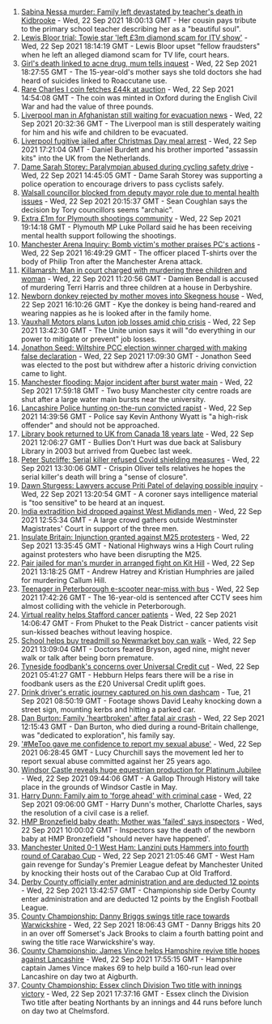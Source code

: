 1. [Sabina Nessa murder: Family left devastated by teacher's death in Kidbrooke](https://www.bbc.co.uk/news/uk-england-london-58639602?at_medium=RSS&at_campaign=KARANGA) - Wed, 22 Sep 2021 18:00:13 GMT - Her cousin pays tribute to the primary school teacher describing her as a "beautiful soul".
2. [Lewis Bloor trial: Towie star 'left £3m diamond scam for ITV show'](https://www.bbc.co.uk/news/uk-england-essex-58656979?at_medium=RSS&at_campaign=KARANGA) - Wed, 22 Sep 2021 18:14:19 GMT - Lewis Bloor upset "fellow fraudsters" when he left an alleged diamond scam for TV life, court hears.
3. [Girl's death linked to acne drug, mum tells inquest](https://www.bbc.co.uk/news/uk-england-york-north-yorkshire-58658304?at_medium=RSS&at_campaign=KARANGA) - Wed, 22 Sep 2021 18:27:55 GMT - The 15-year-old's mother says she told doctors she had heard of suicides linked to Roaccutane use.
4. [Rare Charles I coin fetches £44k at auction](https://www.bbc.co.uk/news/uk-england-oxfordshire-58655402?at_medium=RSS&at_campaign=KARANGA) - Wed, 22 Sep 2021 14:54:08 GMT - The coin was minted in Oxford during the English Civil War and had the value of three pounds.
5. [Liverpool man in Afghanistan still waiting for evacuation news](https://www.bbc.co.uk/news/uk-england-merseyside-58659044?at_medium=RSS&at_campaign=KARANGA) - Wed, 22 Sep 2021 20:32:36 GMT - The Liverpool man is still desperately waiting for him and his wife and children to be evacuated.
6. [Liverpool fugitive jailed after Christmas Day meal arrest](https://www.bbc.co.uk/news/uk-england-merseyside-58657274?at_medium=RSS&at_campaign=KARANGA) - Wed, 22 Sep 2021 17:21:04 GMT - Daniel Burdett and his brother imported "assassin kits" into the UK from the Netherlands.
7. [Dame Sarah Storey: Paralympian abused during cycling safety drive](https://www.bbc.co.uk/news/uk-england-south-yorkshire-58651321?at_medium=RSS&at_campaign=KARANGA) - Wed, 22 Sep 2021 14:45:05 GMT - Dame Sarah Storey was supporting a police operation to encourage drivers to pass cyclists safely.
8. [Walsall councillor blocked from deputy mayor role due to mental health issues](https://www.bbc.co.uk/news/uk-england-birmingham-58656808?at_medium=RSS&at_campaign=KARANGA) - Wed, 22 Sep 2021 20:15:37 GMT - Sean Coughlan says the decision by Tory councillors seems "archaic".
9. [Extra £1m for Plymouth shootings community](https://www.bbc.co.uk/news/uk-england-devon-58658052?at_medium=RSS&at_campaign=KARANGA) - Wed, 22 Sep 2021 19:14:18 GMT - Plymouth MP Luke Pollard said he has been receiving mental health support following the shootings.
10. [Manchester Arena Inquiry: Bomb victim's mother praises PC's actions](https://www.bbc.co.uk/news/uk-england-manchester-58652361?at_medium=RSS&at_campaign=KARANGA) - Wed, 22 Sep 2021 16:49:29 GMT - The officer placed T-shirts over the body of Philip Tron after the Manchester Arena attack.
11. [Killamarsh: Man in court charged with murdering three children and woman](https://www.bbc.co.uk/news/uk-england-derbyshire-58635995?at_medium=RSS&at_campaign=KARANGA) - Wed, 22 Sep 2021 11:20:56 GMT - Damien Bendall is accused of murdering Terri Harris and three children at a house in Derbyshire.
12. [Newborn donkey rejected by mother moves into Skegness house](https://www.bbc.co.uk/news/uk-england-lincolnshire-58650728?at_medium=RSS&at_campaign=KARANGA) - Wed, 22 Sep 2021 16:10:26 GMT - Kye the donkey is being hand-reared and wearing nappies as he is looked after in the family home.
13. [Vauxhall Motors plans Luton job losses amid chip crisis](https://www.bbc.co.uk/news/uk-england-beds-bucks-herts-58648533?at_medium=RSS&at_campaign=KARANGA) - Wed, 22 Sep 2021 13:42:30 GMT - The Unite union says it will "do everything in our power to mitigate or prevent" job losses.
14. [Jonathon Seed: Wiltshire PCC election winner charged with making false declaration](https://www.bbc.co.uk/news/uk-england-wiltshire-58657799?at_medium=RSS&at_campaign=KARANGA) - Wed, 22 Sep 2021 17:09:30 GMT - Jonathon Seed was elected to the post but withdrew after a historic driving conviction came to light.
15. [Manchester flooding: Major incident after burst water main](https://www.bbc.co.uk/news/uk-england-manchester-58648005?at_medium=RSS&at_campaign=KARANGA) - Wed, 22 Sep 2021 17:59:18 GMT - Two busy Manchester city centre roads are shut after a large water main bursts near the university.
16. [Lancashire Police hunting on-the-run convicted rapist](https://www.bbc.co.uk/news/uk-england-lancashire-58649890?at_medium=RSS&at_campaign=KARANGA) - Wed, 22 Sep 2021 14:39:56 GMT - Police say Kevin Anthony Wyatt is "a high-risk offender" and should not be approached.
17. [Library book returned to UK from Canada 18 years late](https://www.bbc.co.uk/news/uk-england-wiltshire-58649649?at_medium=RSS&at_campaign=KARANGA) - Wed, 22 Sep 2021 12:06:27 GMT - Bullies Don't Hurt was due back at Salisbury Library in 2003 but arrived from Quebec last week.
18. [Peter Sutcliffe: Serial killer refused Covid shielding measures](https://www.bbc.co.uk/news/uk-england-leeds-58651328?at_medium=RSS&at_campaign=KARANGA) - Wed, 22 Sep 2021 13:30:06 GMT - Crispin Oliver tells relatives he hopes the serial killer's death will bring a "sense of closure".
19. [Dawn Sturgess: Lawyers accuse Priti Patel of delaying possible inquiry](https://www.bbc.co.uk/news/uk-58652754?at_medium=RSS&at_campaign=KARANGA) - Wed, 22 Sep 2021 13:20:54 GMT - A coroner says intelligence material is "too sensitive" to be heard at an inquest.
20. [India extradition bid dropped against West Midlands men](https://www.bbc.co.uk/news/uk-england-coventry-warwickshire-58652778?at_medium=RSS&at_campaign=KARANGA) - Wed, 22 Sep 2021 12:55:34 GMT - A large crowd gathers outside Westminster Magistrates' Court in support of the three men.
21. [Insulate Britain: Injunction granted against M25 protesters](https://www.bbc.co.uk/news/uk-england-beds-bucks-herts-58649286?at_medium=RSS&at_campaign=KARANGA) - Wed, 22 Sep 2021 13:35:45 GMT - National Highways wins a High Court ruling against protesters who have been disrupting the M25.
22. [Pair jailed for man's murder in arranged fight on Kit Hill](https://www.bbc.co.uk/news/uk-england-cornwall-58649954?at_medium=RSS&at_campaign=KARANGA) - Wed, 22 Sep 2021 13:18:25 GMT - Andrew Hatrey and Kristian Humphries are jailed for murdering Callum Hill.
23. [Teenager in Peterborough e-scooter near-miss with bus](https://www.bbc.co.uk/news/uk-england-cambridgeshire-58654958?at_medium=RSS&at_campaign=KARANGA) - Wed, 22 Sep 2021 17:42:26 GMT - The 16-year-old is sentenced after CCTV sees him almost colliding with the vehicle in Peterborough.
24. [Virtual reality helps Stafford cancer patients](https://www.bbc.co.uk/news/uk-england-stoke-staffordshire-58654320?at_medium=RSS&at_campaign=KARANGA) - Wed, 22 Sep 2021 14:06:47 GMT - From Phuket to the Peak District - cancer patients visit sun-kissed beaches without leaving hospice.
25. [School helps buy treadmill so Newmarket boy can walk](https://www.bbc.co.uk/news/uk-england-suffolk-58654956?at_medium=RSS&at_campaign=KARANGA) - Wed, 22 Sep 2021 13:09:04 GMT - Doctors feared Bryson, aged nine, might never walk or talk after being born premature.
26. [Tyneside foodbank's concerns over Universal Credit cut](https://www.bbc.co.uk/news/uk-england-tyne-58641993?at_medium=RSS&at_campaign=KARANGA) - Wed, 22 Sep 2021 05:41:27 GMT - Hebburn Helps fears there will be a rise in foodbank users as the £20 Universal Credit uplift goes.
27. [Drink driver's erratic journey captured on his own dashcam](https://www.bbc.co.uk/news/uk-england-bristol-58629745?at_medium=RSS&at_campaign=KARANGA) - Tue, 21 Sep 2021 08:50:19 GMT - Footage shows David Leahy knocking down a street sign, mounting kerbs and hitting a parked car.
28. [Dan Burton: Family 'heartbroken' after fatal air crash](https://www.bbc.co.uk/news/uk-england-devon-58650415?at_medium=RSS&at_campaign=KARANGA) - Wed, 22 Sep 2021 12:15:43 GMT - Dan Burton, who died during a round-Britain challenge, was "dedicated to exploration", his family say.
29. ['#MeToo gave me confidence to report my sexual abuse'](https://www.bbc.co.uk/news/uk-england-york-north-yorkshire-58624904?at_medium=RSS&at_campaign=KARANGA) - Wed, 22 Sep 2021 06:28:45 GMT - Lucy Churchill says the movement led her to report sexual abuse committed against her 25 years ago.
30. [Windsor Castle reveals huge equestrian production for Platinum Jubilee](https://www.bbc.co.uk/news/uk-england-berkshire-58648797?at_medium=RSS&at_campaign=KARANGA) - Wed, 22 Sep 2021 09:44:06 GMT - A Gallop Through History will take place in the grounds of Windsor Castle in May.
31. [Harry Dunn: Family aim to 'forge ahead' with criminal case](https://www.bbc.co.uk/news/uk-england-northamptonshire-58648526?at_medium=RSS&at_campaign=KARANGA) - Wed, 22 Sep 2021 09:06:00 GMT - Harry Dunn's mother, Charlotte Charles, says the resolution of a civil case is a relief.
32. [HMP Bronzefield baby death: Mother was 'failed' says inspectors](https://www.bbc.co.uk/news/uk-england-58646499?at_medium=RSS&at_campaign=KARANGA) - Wed, 22 Sep 2021 10:00:02 GMT - Inspectors say the death of the newborn baby at HMP Bronzefield "should never have happened'.
33. [Manchester United 0-1 West Ham: Lanzini puts Hammers into fourth round of Carabao Cup](https://www.bbc.co.uk/sport/football/58566906?at_medium=RSS&at_campaign=KARANGA) - Wed, 22 Sep 2021 21:05:46 GMT - West Ham gain revenge for Sunday's Premier League defeat by Manchester United by knocking their hosts out of the Carabao Cup at Old Trafford.
34. [Derby County officially enter administration and are deducted 12 points](https://www.bbc.co.uk/sport/football/58649432?at_medium=RSS&at_campaign=KARANGA) - Wed, 22 Sep 2021 13:42:57 GMT - Championship side Derby County enter administration and are deducted 12 points by the English Football League.
35. [County Championship: Danny Briggs swings title race towards Warwickshire](https://www.bbc.co.uk/sport/cricket/58622849?at_medium=RSS&at_campaign=KARANGA) - Wed, 22 Sep 2021 18:06:43 GMT - Danny Briggs hits 20 in an over off Somerset's Jack Brooks to claim a fourth batting point and swing the title race Warwickshire's way.
36. [County Championship: James Vince helps Hampshire revive title hopes against Lancashire](https://www.bbc.co.uk/sport/cricket/58654578?at_medium=RSS&at_campaign=KARANGA) - Wed, 22 Sep 2021 17:55:15 GMT - Hampshire captain James Vince makes 69 to help build a 160-run lead over Lancashire on day two at Aigburth.
37. [County Championship: Essex clinch Division Two title with innings victory](https://www.bbc.co.uk/sport/cricket/58652980?at_medium=RSS&at_campaign=KARANGA) - Wed, 22 Sep 2021 17:37:16 GMT - Essex clinch the Division Two title after beating Northants by an innings and 44 runs before lunch on day two at Chelmsford.
